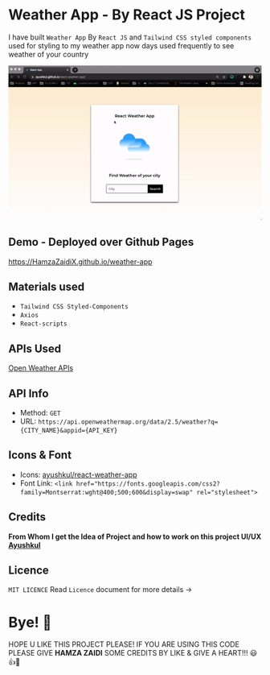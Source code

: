 # Weather App - By React JS Project

I have built `Weather App` By `React JS` and `Tailwind CSS styled components` used for styling to my weather app now days used frequently to see weather of your country

![](weather.gif)

## Demo - Deployed over Github Pages 
https://HamzaZaidiX.github.io/weather-app

## Materials used
- `Tailwind CSS Styled-Components`
- `Axios`
- `React-scripts`

## APIs Used
[Open Weather APIs](https://openweathermap.org/)

## API Info
* Method: `GET`
* URL: `https://api.openweathermap.org/data/2.5/weather?q={CITY_NAME}&appid={API_KEY}`

## Icons & Font
* Icons: [ayushkul/react-weather-app](https://github.com/HamzaZaidiX/weather-app/tree/master/public/icons)
* Font Link: `<link href="https://fonts.googleapis.com/css2?family=Montserrat:wght@400;500;600&display=swap" rel="stylesheet">`


## Credits
**From Whom I get the Idea of Project and how to work on this project UI/UX** [**Ayushkul**](https://github.com/ayushkul/react-weather-app)

## Licence
`MIT LICENCE` Read `Licence` document for more details ->

# Bye! 👋

HOPE U LIKE THIS PROJECT PLEASE! IF YOU ARE USING THIS CODE PLEASE GIVE **HAMZA ZAIDI** SOME CREDITS BY LIKE & GIVE A HEART!!! 😃👍💛
